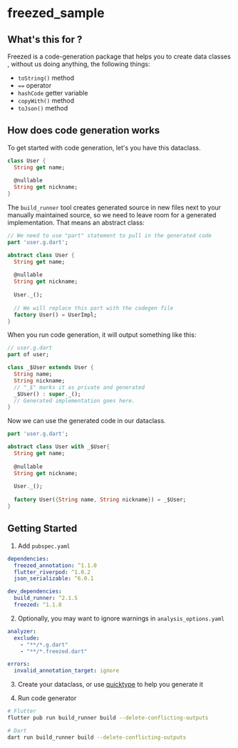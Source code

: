 # freezed_sample

## What's this for ?

Freezed is a code-generation package that helps you to create data classes , without us doing anything, the following things:
- `toString()` method
- `==` operator
- `hashCode` getter variable
- `copyWith()` method
- `toJson()` method

## How does code generation works
To get started with code generation, let's you have this dataclass. 
```dart
class User {
  String get name;
  
  @nullable
  String get nickname;
}
```
The `build_runner` tool creates generated source in new files next to your manually maintained source, so we need to leave room for a generated implementation. That means an abstract class:
```dart
// We need to use "part" statement to pull in the generated code
part 'user.g.dart';

abstract class User {
  String get name;
  
  @nullable
  String get nickname;
  
  User._();
  
  // We will replace this part with the codegen file
  factory User() = UserImpl;
}
```

When you run code generation, it will output something like this:
```dart
// user.g.dart
part of user;

class _$User extends User {
  String name;
  String nickname;
  // "_$" marks it as private and generated
  _$User() : super._();
  // Generated implementation goes here.
}
```

Now we can use the generated code in our dataclass.
```dart
part 'user.g.dart';

abstract class User with _$User{
  String get name;
  
  @nullable
  String get nickname;
  
  User._();
  
  factory User({String name, String nickname}) = _$User;
}
```

## Getting Started
1. Add `pubspec.yaml`
```yaml
dependencies:
  freezed_annotation: ^1.1.0
  flutter_riverpod: ^1.0.2
  json_serializable: ^6.0.1

dev_dependencies:
  build_runner: ^2.1.5
  freezed: ^1.1.0
```
2. Optionally, you may want to ignore warnings in `analysis_options.yaml`
```yaml
analyzer:
  exclude:
    - "**/*.g.dart"
    - "**/*.freezed.dart"

errors:
  invalid_annotation_target: ignore
```
3. Create your dataclass, or use [quicktype](https://app.quicktype.io/) to help you generate it

4. Run code generator
```sh
# Flutter
flutter pub run build_runner build --delete-conflicting-outputs

# Dart
dart run build_runner build --delete-conflicting-outputs
```